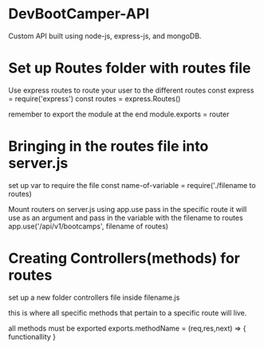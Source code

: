 # DevBootCamper-API
 Custom API built using node-js, express-js, and mongoDB.

# Set up Routes folder with routes file
  Use express routes to route your user to the different routes
  const express = require('express')
  const routes = express.Routes()

  remember to export the module at the end 
  module.exports = router

# Bringing in the routes file into server.js
  set up var to require the file 
    const name-of-variable  = require('./filename to routes)

  Mount routers on server.js
    using app.use pass in the specific route it will use as an argument and pass in the variable with the filename to routes
      app.use('/api/v1/bootcamps', filename of routes)

# Creating Controllers(methods) for routes
  set up a new folder controllers
  file inside filename.js

  this is where all specific methods that pertain to a specific route will live.

  all methods must be exported 
    exports.methodName = (req,res,next) => { functionallity }
